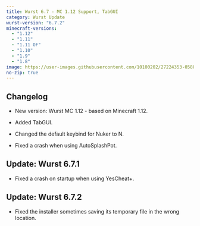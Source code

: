 ```yaml
---
title: Wurst 6.7 - MC 1.12 Support, TabGUI
category: Wurst Update
wurst-version: "6.7.2"
minecraft-versions:
  - "1.12"
  - "1.11"
  - "1.11 OF"
  - "1.10"
  - "1.9"
  - "1.8"
image: https://user-images.githubusercontent.com/10100202/27224353-0588be4c-5295-11e7-8b8d-eb9cb989bc68.jpg
no-zip: true
---
```

## Changelog

- New version: Wurst MC 1.12 - based on Minecraft 1.12.

- Added TabGUI.

- Changed the default keybind for Nuker to N.

- Fixed a crash when using AutoSplashPot.

## Update: Wurst 6.7.1

- Fixed a crash on startup when using YesCheat+.

## Update: Wurst 6.7.2

- Fixed the installer sometimes saving its temporary file in the wrong location.
